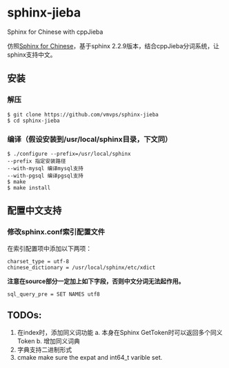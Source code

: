 # sphinx-jieba
Sphinx for Chinese with cppJieba

仿照[Sphinx for Chinese](https://github.com/eric1688/sphinx.git)，基于sphinx 2.2.9版本，结合cppJieba分词系统，让sphinx支持中文。


## 安装
### 解压

```
$ git clone https://github.com/vmvps/sphinx-jieba
$ cd sphinx-jieba
```

### 编译（假设安装到/usr/local/sphinx目录，下文同）

```
$ ./configure --prefix=/usr/local/sphinx
--prefix 指定安装路径
--with-mysql 编译mysql支持
--with-pgsql 编译pgsql支持
$ make
$ make install
```

## 配置中文支持

### 修改sphinx.conf索引配置文件

在索引配置项中添加以下两项：

```
charset_type = utf-8
chinese_dictionary = /usr/local/sphinx/etc/xdict
```

**注意在source部分一定加上如下字段，否则中文分词无法起作用。**

```
sql_query_pre = SET NAMES utf8
```

## TODOs:

1. 在index时，添加同义词功能
    a. 本身在Sphinx GetToken时可以返回多个同义Token
    b. 增加同义词典
2. 字典支持二进制形式
3. cmake make sure the expat and int64_t varible set.
